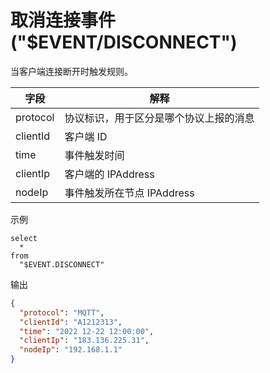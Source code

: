 # 取消连接事件 ("$EVENT/DISCONNECT")

当客户端连接断开时触发规则。

| **字段**   | **解释**             |
|----------|--------------------|
| protocol  | 协议标识，用于区分是哪个协议上报的消息                                      |
| clientId | 客户端 ID             |
| time     | 事件触发时间             |
| clientIp | 客户端的 IPAddress     |
| nodeIp   | 事件触发所在节点 IPAddress |

示例

```plsql
select
  *
from
  "$EVENT.DISCONNECT"
```

输出

```json
{
  "protocol": "MQTT",
  "clientId": "A1212313",
  "time": "2022 12-22 12:00:00",
  "clientIp": "183.136.225.31",
  "nodeIp": "192.168.1.1"
}
```